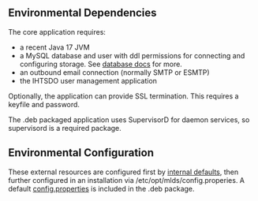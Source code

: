 ## Environmental Dependencies
The core application requires:

- a recent Java 17 JVM 
- a MySQL database and user with ddl permissions for connecting and configuring storage. See [database docs](./database.md) for more.
- an outbound email connection (normally SMTP or ESMTP)
- the IHTSDO user management application

Optionally, the application can provide SSL termination.  This requires a keyfile and password.

The .deb packaged application uses SupervisorD for daemon services, so supervisord is a required package.

## Environmental Configuration
These external resources are configured first by [internal defaults](../resources/application.yml), then further configured in an installation via /etc/opt/mlds/config.properies.  A default [config.properties](../deb/config.properities) is included in the .deb package.

